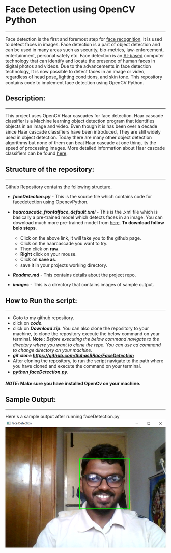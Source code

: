# Face Detection using OpenCV Python
---
Face detection is the first and foremost step for [face recognition](https://www.kaspersky.com/resource-center/definitions/what-is-facial-recognition). It is used to detect faces in images. Face detection is a part of object detection and can be used in many areas such as security, bio-metrics, law-enforcement, entertainment, personal safety etc.
Face detection is an [AI-based](https://www.ibm.com/cloud/learn/what-is-artificial-intelligence) computer technology that can identify and locate the presence of human faces in digital photos and videos. Due to the advancements in face detection technology, It is now possible to detect faces in an image or video, regardless of head pose, lighting conditions, and skin tone.
This repository contains code to implement face detection using OpenCV Python.

## Description:
---
This project uses OpenCV Haar cascades for face detection. Haar cascade classifier is a Machine learning object detection program that identifies objects in an image and video. Even though it is has been over a decade since Haar cascade classifiers have been introduced, They are still widely used in object detection. Today there are many other object detection algorithms but none of them can beat Haar cascade at one thing, its the speed of processing images. More detailed information about Haar cascade classifiers can be found [here](https://www.cs.cmu.edu/~efros/courses/LBMV07/Papers/viola-cvpr-01.pdf).

## Structure of the repository:
---
Github Repository contains the following structure.
- ***faceDetection.py*** - This is the source file which contains code for facedetection using OpencvPython.
- ***haarcascade_frontalface_default.xml*** - This is the .xml file which is basically a pre-trained model which detects faces in an image.
You can download much more pre-trained model from [here](https://github.com/opencv/opencv/tree/master/data/haarcascades).
**To download follow belo steps**.
    - Click on the above link, it will take you to the github page.
    - Click on the haarcascade you want to try.
    - Then click on **raw**.
    - **Right** click on your mouse.
    - Click on **save as**.
    - save it in your projects working directory.

- ***Readme.md*** - This contains details about the project repo.
- ***images*** - This is a directory that contains images of sample output.

## How to Run the script:
---
- Goto to my github repository.
- click on ***code***.
- click on ***Download zip***.
You can also clone the repository to your machine, to clone the repository execute the below command on your terminal.
**Note** : *Before executing the below command navigate to the directory where you want to clone the repo. You can use cd command to change directory on your machine.*
- ***git clone https://github.com/SuhasBRao/FaceDetection*** 
- After cloning the repository, to run the script navigate to the path where you have cloned and execute the command on your terminal.
- ***python faceDetection.py***.

#### ***NOTE***: Make sure you have installed OpenCv on your machine.

## Sample Output:
---
Here's a sample output after running faceDetection.py
![Face detection](/images/Face_detection.png)